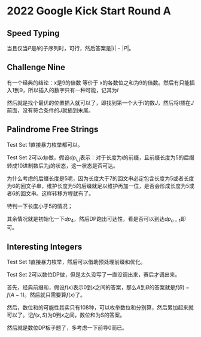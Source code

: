 # 2022 Google Kick Start Round A

## Speed Typing

当且仅当$P$是$I$的子序列时，可行，然后答案是$|I| - |P|$。

## Challenge Nine

有一个经典的结论：x是9的倍数 等价于 x的各数位之和为9的倍数。然后有只能插入1到9，所以插入的数字只有一种可能，记其为$I$

然后就是找个最优的位置插入就可以了，即找到第一个大于$I$的数$J$，然后将$I$插在$J$前面，没有符合条件的$J$就插到末尾。

## Palindrome Free Strings

Test Set 1直接暴力枚举都可以。

Test Set 2可以dp做，假设$dp_{i, j}$表示：对于长度为$i$的前缀，且前缀长度为5的后缀转成10进制数后为$j$的状态，这一状态是否可达。

为什么考虑的后缀长度是5呢，因为长度大于7的回文串必定包含长度为5或者长度为6的回文子串，维护长度为5的后缀就足以维护再加一位，是否会形成长度为5或者6的回文串。这样转移方程就有了。

特判一下长度小于5的情况；

其余情况就是初始化一下$dp_4$，然后DP跑出可达性，看是否可以到达$dp_{n - 1}$即可。

## Interesting Integers

Test Set 1直接暴力枚举，然后可以借助预处理前缀和优化。

Test Set 2可以数位DP做，但是太久没写了一直没调出来，赛后才调出来。

首先，经典前缀和，假设$f(x)$表示$0$到$x$之间的答案，那么$A$到$B$的答案就是$f(B) - f(A - 1)$。然后就只需要算$f(x)$了。

然后，数位和的可能性其实只有108种，可以枚举数位和分别算，然后累加起来就可以了。记$f(x, S)$为$0$到$x$之间，数位和为S的答案。

然后就是数位DP板子题了，多考虑一下前导0而已。
